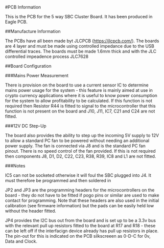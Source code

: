 #PCB Information

This is the PCB for the 5 way SBC Cluster Board. It has been produced in Eagle PCB.


##Manufacture Information

The PCBs have all been made byt JLCPCB (https://jlcpcb.com/). The boards are 4 layer and must be made using controlled impedance due to the USB differential traces. The boards must be made 1.6mm thick and with the JLC controlled impeadence process JLC7628


##Board Configuration

###Mains Power Measurement

There is provision on the board to use a current sensor IC to determine mains power usage for the system - this feature is mainly aimed at use in crypto currency applications where it is useful to know power consumption for the system to allow profitability to be calculated. If this function is not required then Resistor R44 is fitted to signal to the microcontroller that this function is not present on the board and J10, J11, IC7, C21 and C24 are not fitted.


###12V DC Step-Up

The board also provides the ability to step up the incoming 5V supply to 12V to allow a standard PC fan to be powered without needing an additional power supply. The fan is connected via J8 and is the standard PC fan pinout. There is no speed control of the fan provided. If this is not required then components J8, D1, D2, C22, C23, R38, R39, IC8 and L1 are not fitted.


###Notes

IC5 can not be socketed otherwise it will foul the SBC plugged into J4. It must therefore be programmed and then soldered in

JP2 and JP3 are the programming headers for the microcontrollers on the board - they do not have to be fitted if pogo pins or similar are used to make contact for programming. Note that these headers are also used in the initial calibration (see firmware information) but the pads can be easily held low without the header fitted. 

JP4 provides the I2C bus out from the board and is set up to be a 3.3v bus with the relevant pull up resistors fitted to the board at R17 and R18 - these can be left off if the interfacign device already has pull up resistors in place. The pin-out for this is indicated on the PCB silkscreeen as 0-D-C for 0v, Data and Clock.
